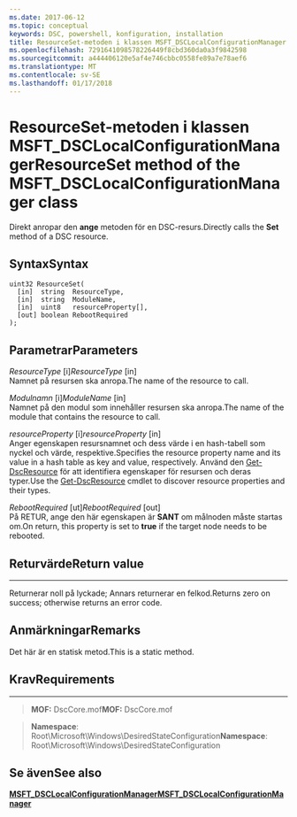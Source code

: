 ```yaml
---
ms.date: 2017-06-12
ms.topic: conceptual
keywords: DSC, powershell, konfiguration, installation
title: ResourceSet-metoden i klassen MSFT_DSCLocalConfigurationManager
ms.openlocfilehash: 7291641098578226449f8cbd360da0a3f9842598
ms.sourcegitcommit: a444406120e5af4e746cbbc0558fe89a7e78aef6
ms.translationtype: MT
ms.contentlocale: sv-SE
ms.lasthandoff: 01/17/2018
---
```

# <a name="resourceset-method-of-the-msftdsclocalconfigurationmanager-class"></a><span data-ttu-id="a9970-103">ResourceSet-metoden i klassen MSFT_DSCLocalConfigurationManager</span><span class="sxs-lookup"><span data-stu-id="a9970-103">ResourceSet method of the MSFT_DSCLocalConfigurationManager class</span></span>

<span data-ttu-id="a9970-104">Direkt anropar den **ange** metoden för en DSC-resurs.</span><span class="sxs-lookup"><span data-stu-id="a9970-104">Directly calls the **Set** method of a DSC resource.</span></span>

<a name="syntax"></a><span data-ttu-id="a9970-105">Syntax</span><span class="sxs-lookup"><span data-stu-id="a9970-105">Syntax</span></span>
------

```mof
uint32 ResourceSet(
  [in]  string  ResourceType,
  [in]  string  ModuleName,
  [in]  uint8   resourceProperty[],
  [out] boolean RebootRequired
);
```

<a name="parameters"></a><span data-ttu-id="a9970-106">Parametrar</span><span class="sxs-lookup"><span data-stu-id="a9970-106">Parameters</span></span>
----------

<span data-ttu-id="a9970-107">*ResourceType* \[i\]</span><span class="sxs-lookup"><span data-stu-id="a9970-107">*ResourceType* \[in\]</span></span>  
<span data-ttu-id="a9970-108">Namnet på resursen ska anropa.</span><span class="sxs-lookup"><span data-stu-id="a9970-108">The name of the resource to call.</span></span>

<span data-ttu-id="a9970-109">*Modulnamn* \[i\]</span><span class="sxs-lookup"><span data-stu-id="a9970-109">*ModuleName* \[in\]</span></span>  
<span data-ttu-id="a9970-110">Namnet på den modul som innehåller resursen ska anropa.</span><span class="sxs-lookup"><span data-stu-id="a9970-110">The name of the module that contains the resource to call.</span></span>

<span data-ttu-id="a9970-111">*resourceProperty* \[i\]</span><span class="sxs-lookup"><span data-stu-id="a9970-111">*resourceProperty* \[in\]</span></span>  
<span data-ttu-id="a9970-112">Anger egenskapen resursnamnet och dess värde i en hash-tabell som nyckel och värde, respektive.</span><span class="sxs-lookup"><span data-stu-id="a9970-112">Specifies the resource property name and its value in a hash table as key and value, respectively.</span></span> <span data-ttu-id="a9970-113">Använd den [Get-DscResource](https://technet.microsoft.com/en-us/library/dn521625.aspx) för att identifiera egenskaper för resursen och deras typer.</span><span class="sxs-lookup"><span data-stu-id="a9970-113">Use the [Get-DscResource](https://technet.microsoft.com/en-us/library/dn521625.aspx) cmdlet to discover resource properties and their types.</span></span>

<span data-ttu-id="a9970-114">*RebootRequired* \[ut\]</span><span class="sxs-lookup"><span data-stu-id="a9970-114">*RebootRequired* \[out\]</span></span>  
<span data-ttu-id="a9970-115">På RETUR, ange den här egenskapen är **SANT** om målnoden måste startas om.</span><span class="sxs-lookup"><span data-stu-id="a9970-115">On return, this property is set to **true** if the target node needs to be rebooted.</span></span>

## <a name="return-value"></a><span data-ttu-id="a9970-116">Returvärde</span><span class="sxs-lookup"><span data-stu-id="a9970-116">Return value</span></span>
------------

<span data-ttu-id="a9970-117">Returnerar noll på lyckade; Annars returnerar en felkod.</span><span class="sxs-lookup"><span data-stu-id="a9970-117">Returns zero on success; otherwise returns an error code.</span></span>

## <a name="remarks"></a><span data-ttu-id="a9970-118">Anmärkningar</span><span class="sxs-lookup"><span data-stu-id="a9970-118">Remarks</span></span>

<span data-ttu-id="a9970-119">Det här är en statisk metod.</span><span class="sxs-lookup"><span data-stu-id="a9970-119">This is a static method.</span></span>

## <a name="requirements"></a><span data-ttu-id="a9970-120">Krav</span><span class="sxs-lookup"><span data-stu-id="a9970-120">Requirements</span></span>
------------
><span data-ttu-id="a9970-121">**MOF:** DscCore.mof</span><span class="sxs-lookup"><span data-stu-id="a9970-121">**MOF:** DscCore.mof</span></span>

><span data-ttu-id="a9970-122">**Namespace**: Root\Microsoft\Windows\DesiredStateConfiguration</span><span class="sxs-lookup"><span data-stu-id="a9970-122">**Namespace**: Root\Microsoft\Windows\DesiredStateConfiguration</span></span>


## <a name="see-also"></a><span data-ttu-id="a9970-123">Se även</span><span class="sxs-lookup"><span data-stu-id="a9970-123">See also</span></span>


[<span data-ttu-id="a9970-124">**MSFT_DSCLocalConfigurationManager**</span><span class="sxs-lookup"><span data-stu-id="a9970-124">**MSFT_DSCLocalConfigurationManager**</span></span>](msft-dsclocalconfigurationmanager.md)

 

 




